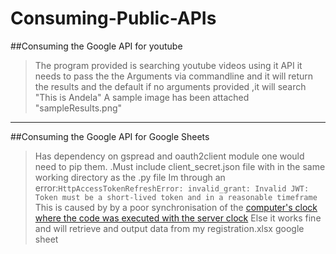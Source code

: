 # Consuming-Public-APIs
##Consuming the Google API for youtube
> The program provided is searching youtube videos using it API
>it needs to pass the the Arguments via commandline and it will return the results and the default
if no arguments provided ,it will search "This is Andela"
>A sample image has been attached  "sampleResults.png"
---
##Consuming the Google API for Google Sheets
>Has dependency on gspread and oauth2client module one would need to pip them.
.Must include client_secret.json file with in the same working directory as the .py file
>Im through an error:```HttpAccessTokenRefreshError: invalid_grant: Invalid JWT: Token must be a short-lived token and in a reasonable timeframe```
>This is caused by  by a poor synchronisation of the [computer's clock  where the code was executed with the server clock](https://stackoverflow.com/questions/30115933/access-token-and-refresh-token-giving-invalid-grant-in-google-plus-in-python/30117441#30117441)
>Else it works fine and will retrieve and output data from my registration.xlsx google sheet
